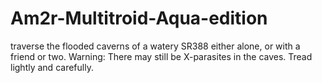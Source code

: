 # Am2r-Multitroid-Aqua-edition
traverse the flooded caverns of a watery SR388 either alone, or with a friend or two. Warning: There may still be X-parasites in the caves. Tread lightly and carefully.
